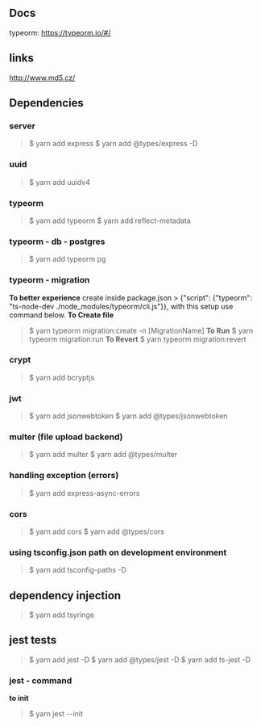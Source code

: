 ## Docs
typeorm: https://typeorm.io/#/

## links
http://www.md5.cz/

## Dependencies

### server
> $ yarn add express
> $ yarn add @types/express -D

### uuid
> $ yarn add uuidv4

### typeorm
> $ yarn add typeorm
> $ yarn add reflect-metadata

### typeorm - db - postgres
> $ yarn add typeorm pg

### typeorm - migration
**To better experience** create inside package.json > {"script": {"typeorm": "ts-node-dev ./node_modules/typeorm/cli.js"}}, with this setup use command below.
**To Create file**
> $ yarn typeorm migration:create -n [MigrationName]
**To Run**
> $ yarn typeorm migration:run
**To Revert**
> $ yarn typeorm migration:revert

### crypt
> $ yarn add bcryptjs

### jwt
> $ yarn add jsonwebtoken
> $ yarn add @types/jsonwebtoken

### multer (file upload backend)
> $ yarn add multer
> $ yarn add @types/multer


### handling exception (errors)
> $ yarn add express-async-errors


### cors
> $ yarn add cors
> $ yarn add @types/cors

### using tsconfig.json path on development environment
> $ yarn add tsconfig-paths -D

## dependency injection
> $ yarn add tsyringe

## jest tests
> $ yarn add jest -D
> $ yarn add @types/jest -D
> $ yarn add ts-jest -D

### jest - command
**to init**
> $ yarn jest --init